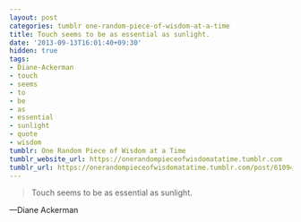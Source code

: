 ```yaml
---
layout: post
categories: tumblr one-random-piece-of-wisdom-at-a-time
title: Touch seems to be as essential as sunlight.
date: '2013-09-13T16:01:40+09:30'
hidden: true
tags:
- Diane-Ackerman
- touch
- seems
- to
- be
- as
- essential
- sunlight
- quote
- wisdom
tumblr: One Random Piece of Wisdom at a Time
tumblr_website_url: https://onerandompieceofwisdomatatime.tumblr.com
tumblr_url: https://onerandompieceofwisdomatatime.tumblr.com/post/61094456540/touch-seems-to-be-as-essential-as-sunlight
---
```

> Touch seems to be as essential as sunlight.

—Diane Ackerman
